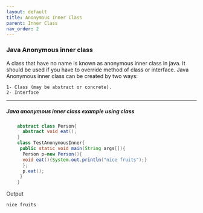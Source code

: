 ```yaml
---
layout: default
title: Anonymous Inner Class
parent: Inner Class
nav_order: 2
---
```

### Java Anonymous inner class

A class that have no name is known as anonymous inner class in java. It should be used if you have to override method of class or interface. Java Anonymous inner class can be created by two ways:

    1- Class (may be abstract or concrete).
    2- Interface

-----

##### Java anonymous inner class example using class

```java
    abstract class Person{  
      abstract void eat();  
    }  
    class TestAnonymousInner{  
     public static void main(String args[]){  
      Person p=new Person(){  
      void eat(){System.out.println("nice fruits");}  
      };  
      p.eat();  
     }  
    }  
```
Output
```
nice fruits
```
